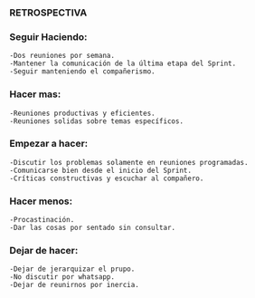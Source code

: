 ### RETROSPECTIVA

### Seguir Haciendo:
	-Dos reuniones por semana.
	-Mantener la comunicación de la última etapa del Sprint.
	-Seguir manteniendo el compañerismo.

### Hacer mas:
	-Reuniones productivas y eficientes.
	-Reuniones solidas sobre temas específicos.

### Empezar a hacer:
	-Discutir los problemas solamente en reuniones programadas.
	-Comunicarse bien desde el inicio del Sprint.
	-Críticas constructivas y escuchar al compañero.

### Hacer menos:
	-Procastinación.
	-Dar las cosas por sentado sin consultar.

### Dejar de hacer:
	-Dejar de jerarquizar el prupo.
	-No discutir por whatsapp.
	-Dejar de reunirnos por inercia.
